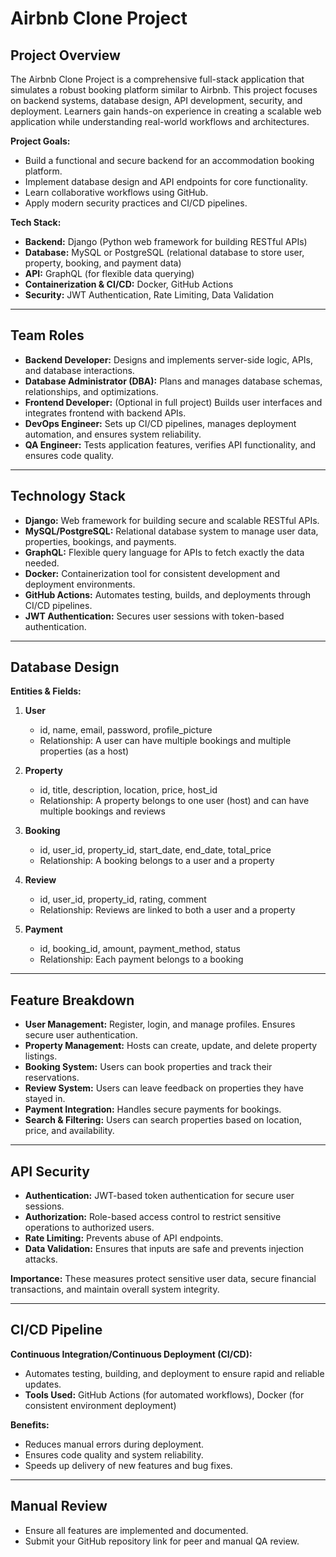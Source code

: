 # Airbnb Clone Project

## Project Overview
The Airbnb Clone Project is a comprehensive full-stack application that simulates a robust booking platform similar to Airbnb. This project focuses on backend systems, database design, API development, security, and deployment. Learners gain hands-on experience in creating a scalable web application while understanding real-world workflows and architectures.

**Project Goals:**
- Build a functional and secure backend for an accommodation booking platform.
- Implement database design and API endpoints for core functionality.
- Learn collaborative workflows using GitHub.
- Apply modern security practices and CI/CD pipelines.

**Tech Stack:**
- **Backend:** Django (Python web framework for building RESTful APIs)
- **Database:** MySQL or PostgreSQL (relational database to store user, property, booking, and payment data)
- **API:** GraphQL (for flexible data querying)
- **Containerization & CI/CD:** Docker, GitHub Actions
- **Security:** JWT Authentication, Rate Limiting, Data Validation

---

## Team Roles
- **Backend Developer:** Designs and implements server-side logic, APIs, and database interactions.
- **Database Administrator (DBA):** Plans and manages database schemas, relationships, and optimizations.
- **Frontend Developer:** (Optional in full project) Builds user interfaces and integrates frontend with backend APIs.
- **DevOps Engineer:** Sets up CI/CD pipelines, manages deployment automation, and ensures system reliability.
- **QA Engineer:** Tests application features, verifies API functionality, and ensures code quality.

---

## Technology Stack
- **Django:** Web framework for building secure and scalable RESTful APIs.
- **MySQL/PostgreSQL:** Relational database system to manage user data, properties, bookings, and payments.
- **GraphQL:** Flexible query language for APIs to fetch exactly the data needed.
- **Docker:** Containerization tool for consistent development and deployment environments.
- **GitHub Actions:** Automates testing, builds, and deployments through CI/CD pipelines.
- **JWT Authentication:** Secures user sessions with token-based authentication.

---

## Database Design
**Entities & Fields:**

1. **User**
   - id, name, email, password, profile_picture
   - Relationship: A user can have multiple bookings and multiple properties (as a host)

2. **Property**
   - id, title, description, location, price, host_id
   - Relationship: A property belongs to one user (host) and can have multiple bookings and reviews

3. **Booking**
   - id, user_id, property_id, start_date, end_date, total_price
   - Relationship: A booking belongs to a user and a property

4. **Review**
   - id, user_id, property_id, rating, comment
   - Relationship: Reviews are linked to both a user and a property

5. **Payment**
   - id, booking_id, amount, payment_method, status
   - Relationship: Each payment belongs to a booking

---

## Feature Breakdown
- **User Management:** Register, login, and manage profiles. Ensures secure user authentication.
- **Property Management:** Hosts can create, update, and delete property listings.
- **Booking System:** Users can book properties and track their reservations.
- **Review System:** Users can leave feedback on properties they have stayed in.
- **Payment Integration:** Handles secure payments for bookings.
- **Search & Filtering:** Users can search properties based on location, price, and availability.

---

## API Security
- **Authentication:** JWT-based token authentication for secure user sessions.
- **Authorization:** Role-based access control to restrict sensitive operations to authorized users.
- **Rate Limiting:** Prevents abuse of API endpoints.
- **Data Validation:** Ensures that inputs are safe and prevents injection attacks.

**Importance:** These measures protect sensitive user data, secure financial transactions, and maintain overall system integrity.

---

## CI/CD Pipeline
**Continuous Integration/Continuous Deployment (CI/CD):**
- Automates testing, building, and deployment to ensure rapid and reliable updates.
- **Tools Used:** GitHub Actions (for automated workflows), Docker (for consistent environment deployment)

**Benefits:**
- Reduces manual errors during deployment.
- Ensures code quality and system reliability.
- Speeds up delivery of new features and bug fixes.

---

## Manual Review
- Ensure all features are implemented and documented.
- Submit your GitHub repository link for peer and manual QA review.
